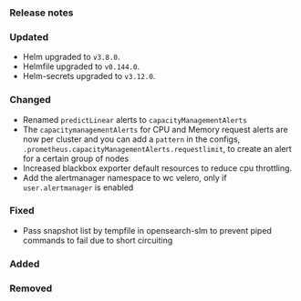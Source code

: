 ### Release notes

### Updated
- Helm upgraded to `v3.8.0`.
- Helmfile upgraded to `v0.144.0`.
- Helm-secrets upgraded to `v3.12.0`.

### Changed
- Renamed `predictLinear` alerts to `capacityManagementAlerts`
- The `capacitymanagementAlerts` for CPU and Memory request alerts are now per cluster and you can add a `pattern` in the configs, `.prometheus.capacityManagementAlerts.requestlimit`, to create an alert for a certain group of nodes
- Increased blackbox exporter default resources to reduce cpu throttling.
- Add the alertmanager namespace to wc velero, only if `user.alertmanager` is enabled

### Fixed

- Pass snapshot list by tempfile in opensearch-slm to prevent piped commands to fail due to short circuiting

### Added

### Removed
